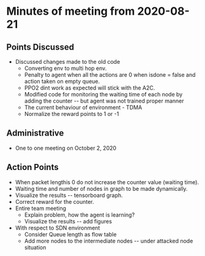 # Minutes of meeting from 2020-08-21


## Points Discussed
- Discussed changes made to the old code
    - Converting env to multi hop env.
    - Penalty to agent when all the actions are 0 when isdone = false and action taken on empty queue.
    - PPO2 dint work as expected will stick with the A2C.
    - Modified code for monitoring the waiting time of each node by adding the counter -- but agent was not trained proper manner
    - The current behaviour of environment - TDMA
    - Normalize the reward points to 1 or -1
    

## Administrative
- One to one meeting on October 2, 2020

## Action Points
- When packet lengthis 0 do not increase the counter value (waiting time).
- Waiting time and number of nodes in graph to be made dynamically.
- Visualize the results -- tensorboard graph.
- Correct reward for the counter.
- Entire team meeting
    - Explain problem, how the agent is learning?
    - Visualize the results -- add figures
- With respect to SDN environment
    - Consider Queue length as flow table
    - Add more nodes to the intermediate nodes -- under attacked node situation

